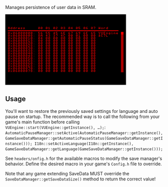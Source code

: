 Manages persistence of user data in SRAM.

![Preview Image](preview.png)

## Usage

You'll want to restore the previously saved settings for language and auto pause on startup. The recommended way is to call the following from your game's main function before calling `VUEngine::start(VUEngine::getInstance(), …);`: 
`	AutomaticPauseManager::setActive(AutomaticPauseManager::getInstance(), GameSaveDataManager::getAutomaticPauseStatus(GameSaveDataManager::getInstance()));
	I18n::setActiveLanguage(I18n::getInstance(), GameSaveDataManager::getLanguage(GameSaveDataManager::getInstance()));`

See `headers/onfig.h` for the available macros to modify the save manager's behavior. Define the desired macro in your game's `Config.h` file to override.

Note that any game extending SaveData MUST override the `SaveDataManager::getSaveDataSize()` method to return the correct value!

